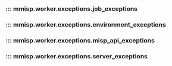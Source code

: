 
### ::: mmisp.worker.exceptions.job_exceptions
### ::: mmisp.worker.exceptions.environment_exceptions
### ::: mmisp.worker.exceptions.misp_api_exceptions
### ::: mmisp.worker.exceptions.server_exceptions
